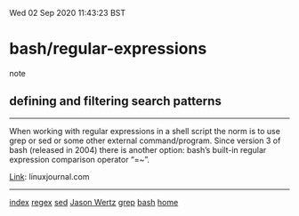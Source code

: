 Wed 02 Sep 2020 11:43:23 BST

# bash/regular-expressions

note

## defining and filtering search patterns
___
When working with regular expressions in a shell script the norm is to use grep or sed or some other external command/program. Since version 3 of bash (released in 2004) there is another option: bash’s built-in regular expression comparison operator “=~”.

[Link](https://www.linuxjournal.com/content/bash-regular-expressions): linuxjournal.com

___
[index](./index-file.md)
[regex](./regex.md)
[sed](./sed-index.md)
[Jason Wertz](https://youtu.be/KJG1dETacLI) 
[grep](./grep-index.md)
[bash](./bash-index.md)
[home](./home.md) 

